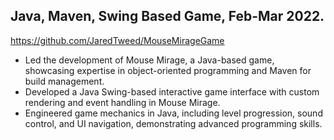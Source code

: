 ## Java, Maven, Swing Based Game, Feb-Mar 2022.
https://github.com/JaredTweed/MouseMirageGame
* Led the development of Mouse Mirage, a Java-based game, showcasing expertise in object-oriented programming and Maven for build management.
* Developed a Java Swing-based interactive game interface with custom rendering and event handling in Mouse Mirage.
* Engineered game mechanics in Java, including level progression, sound control, and UI navigation, demonstrating advanced programming skills.
